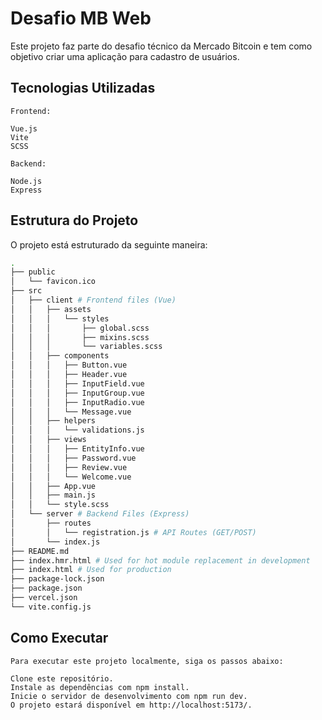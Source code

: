 # Desafio MB Web

Este projeto faz parte do desafio técnico da Mercado Bitcoin e tem como objetivo criar uma aplicação para cadastro de usuários.

## Tecnologias Utilizadas

    Frontend:

    Vue.js
    Vite
    SCSS

    Backend:

    Node.js
    Express

## Estrutura do Projeto

O projeto está estruturado da seguinte maneira:

```sh
.
├── public
│   └── favicon.ico
├── src
│   ├── client # Frontend files (Vue)
│   │   ├── assets
│   │   │   └── styles
│   │   │       ├── global.scss
│   │   │       ├── mixins.scss
│   │   │       └── variables.scss
│   │   ├── components
│   │   │   ├── Button.vue
│   │   │   ├── Header.vue
│   │   │   ├── InputField.vue
│   │   │   ├── InputGroup.vue
│   │   │   ├── InputRadio.vue
│   │   │   └── Message.vue
│   │   ├── helpers
│   │   │   └── validations.js
│   │   ├── views
│   │   │   ├── EntityInfo.vue
│   │   │   ├── Password.vue
│   │   │   ├── Review.vue
│   │   │   └── Welcome.vue
│   │   ├── App.vue
│   │   ├── main.js
│   │   └── style.scss
│   └── server # Backend Files (Express)
│       ├── routes
│       │   └── registration.js # API Routes (GET/POST)
│       └── index.js
├── README.md
├── index.hmr.html # Used for hot module replacement in development
├── index.html # Used for production
├── package-lock.json
├── package.json
├── vercel.json
└── vite.config.js
```

## Como Executar

    Para executar este projeto localmente, siga os passos abaixo:

    Clone este repositório.
    Instale as dependências com npm install.
    Inicie o servidor de desenvolvimento com npm run dev.
    O projeto estará disponível em http://localhost:5173/.
